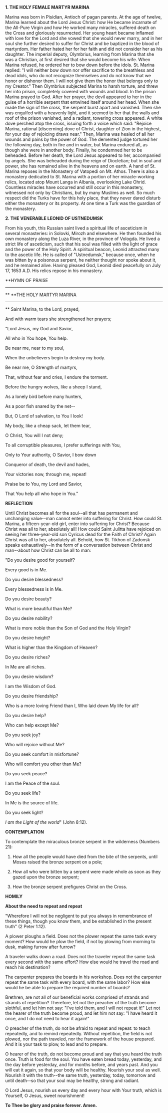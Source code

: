 
**1. THE HOLY FEMALE MARTYR MARINA**

Marina was born in Pisidian, Antioch of pagan parents. At the age of twelve, Marina learned about the Lord Jesus Christ: how He became incarnate of the All-Pure Virgin and how He worked many miracles, suffered death on the Cross and gloriously resurrected. Her young heart became inflamed with love for the Lord and she vowed that she would never marry, and in her soul she further desired to suffer for Christ and be baptized in the blood of martyrdom. Her father hated her for her faith and did not consider her as his daughter. The imperial deputy, Olymbrius, learning from Marina that she was a Christian, at first desired that she would become his wife. When Marina refused, he ordered her to bow down before the idols. St. Marina replied: "I will neither bow down nor offer sacrifice to the breathless and dead idols, who do not recognize themselves and do not know that we honor or dishonor them. I will not give them the honor that belongs only to my Creator." Then Olymbrius subjected Marina to harsh torture, and threw her into prison, completely covered with wounds and blood. In the prison Marina prayed to God. After her prayer, the devil appeared to her in the guise of a horrible serpent that entwined itself around her head. When she made the sign of the cross, the serpent burst apart and vanished. Then she was engulfed with a heavenly light, and it seemed to her that the walls and roof of the prison vanished, and a radiant, towering cross appeared. A white dove perched atop the cross, issuing forth a voice which said: "Rejoice Marina, rational [discerning] dove of Christ, daughter of Zion in the highest, for your day of rejoicing draws near." Then, Marina was healed of all her wounds and pains by the power of God. The demented judge tortured her the following day, both in fire and in water, but Marina endured all, as though she were in another body. Finally, he condemned her to be beheaded. Before her death, the Lord Jesus appeared to her, accompanied by angels. She was beheaded during the reign of Diocletian; but in soul and power, she has remained alive in the heavens and on earth. A hand of St. Marina reposes in the Monastery of Vatopedi on Mt. Athos. There is also a monastery dedicated to St. Marina with a portion of her miracle-working relics, located atop Mount Langa in Albania, overlooking Lake Ohrid. Countless miracles have occurred and still occur in this monastery, witnessed not only by Christians, but by many Muslims as well. So much respect did the Turks have for this holy place, that they never dared disturb either the monastery or its property. At one time a Turk was the guardian of the monastery.

**2. THE VENERABLE LEONID OF USTNEDUMSK**

From his youth, this Russian saint lived a spiritual life of asceticism in several monasteries: in Solovki, Mirozh and elsewhere. He then founded his own monastery along the Luza River, in the province of Vologda. He lived a strict life of asceticism, such that his soul was filled with the light of grace and the power of the Holy Spirit. A spiritual beacon, Leonid attracted many to the ascetic life. He is called of "Ustnedumsk," because once, when he was bitten by a poisonous serpent, he neither thought nor spoke about it, and he remained alive. Having pleased God, Leonid died peacefully on July 17, 1653 A.D. His relics repose in his monastery.


**HYMN OF PRAISE
**** 
**
**THE HOLY MARTYR MARINA
**** 
**
Saint Marina, to the Lord, prayed,
 

And with warm tears she strengthened her prayers;
 

"Lord Jesus, my God and Savior,
 

All who in You hope, You help.
 

Be near me, near to my soul,
 

When the unbelievers begin to destroy my body.


Be near me, O Strength of martyrs,
 

That, without fear and cries, I endure the torment.
 

Before the hungry wolves, like a sheep I stand,
 

As a lonely bird before many hunters,
 

As a poor fish snared by the net--
 

But, O Lord of salvation, to You I look!
 

My body, like a cheap sack, let them tear,
 

O Christ, You will I not deny;
 

To all corruptible pleasures, I prefer sufferings with You,
 

Only to Your authority, O Savior, I bow down
 

Conqueror of death, the devil and hades,
 

Your victories now, through me, repeat!
 

Praise be to You, my Lord and Savior,
 

That You help all who hope in You."
 

**REFLECTION**


Until Christ becomes all for the soul--all that has permanent and unchanging value--man cannot enter into suffering for Christ. How could St. Marina, a fifteen-year-old girl, enter into suffering for Christ? Because Christ was all to her, absolutely all! How could Saint Julitta have rejoiced on seeing her three-year-old son Cyricus dead for the Faith of Christ? Again Christ was all to her, absolutely all. Behold, how St. Tikhon of Zadonsk speaks exhaustively--in the form of a conversation between Christ and man--about how Christ can be all to man:

"Do you desire good for yourself?

Every good is in Me.

Do you desire blessedness?

Every blessedness is in Me.

Do you desire beauty?

What is more beautiful than Me?

Do you desire nobility?

What is more noble than the Son of God and the Holy Virgin?

Do you desire height?

What is higher than the Kingdom of Heaven?

Do you desire riches?

In Me are all riches.

Do you desire wisdom?

I am the Wisdom of God.

Do you desire friendship?

Who is a more loving Friend than I, Who laid down My life for all?

Do you desire help?

Who can help except Me?

Do you seek joy?

Who will rejoice without Me?

Do you seek comfort in misfortune?

Who will comfort you other than Me?

Do you seek peace?

I am the Peace of the soul.

Do you seek life?

In Me is the source of life.

Do you seek light?

*I am the Light of the world*" (John 8:12).


**CONTEMPLATION**


To contemplate the miraculous bronze serpent in the wilderness (Numbers 21):

1.  How all the people would have died from the bite of the serpents, until Moses raised the bronze serpent on a pole;

1.  How all who were bitten by a serpent were made whole as soon as they gazed upon the bronze serpent;

1.  How the bronze serpent prefigures Christ on the Cross.


**HOMILY**


**About the need to repeat and repeat**

"Wherefore I will not be negligent to put you always in remembrance of these things, though you know them, and be established in the present truth" (2 Peter 1:12).

A plower ploughs a field. Does not the plower repeat the same task every moment? How would he plow the field, if not by plowing from morning to dusk, making furrow after furrow?

A traveler walks down a road. Does not the traveler repeat the same task every second with the same effort? How else would he travel the road and reach his destination?

The carpenter prepares the boards in his workshop. Does not the carpenter repeat the same task with every board, with the same labor? How else would he be able to prepare the required number of boards?

Brethren, are not all of our beneficial works comprised of strands and strands of repetition? Therefore, let not the preacher of the truth become slothful, and let him not say: "I've told them, and I will not repeat it!" Let not the hearer of the truth become proud, and let him not say: "I have heard it once, and I do not need to hear it again!"

O preacher of the truth, do not be afraid to repeat and repeat: to teach repeatedly, and to remind repeatedly. Without repetition, the field is not plowed, nor the path traveled, nor the framework of the house prepared. And it is your task to plow, to lead and to prepare.

O hearer of the truth, do not become proud and say that you heard the truth once. Truth is food for the soul. You have eaten bread today, yesterday, and the day before yesterday, and for months before, and years past. And you will eat it again, so that your body will be healthy. Nourish your soul as well. Nourish it with the truth--the same truth, yesterday, today, tomorrow and until death--so that your soul may be healthy, strong and radiant.

O Lord Jesus, nourish us every day and every hour with Your truth, which is Yourself, O Jesus, sweet nourishment!

**To Thee be glory and praise forever. Amen.**
